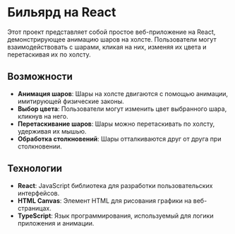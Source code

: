 # Бильярд на React

Этот проект представляет собой простое веб-приложение на React, демонстрирующее анимацию шаров на холсте. Пользователи могут взаимодействовать с шарами, кликая на них, изменяя их цвета и перетаскивая их по холсту.

## Возможности

- **Анимация шаров**: Шары на холсте двигаются с помощью анимации, имитирующей физические законы.
- **Выбор цвета**: Пользователи могут изменить цвет выбранного шара, кликнув на него.
- **Перетаскивание шаров**: Шары можно перетаскивать по холсту, удерживая их мышью.
- **Обработка столкновений**: Шары отталкиваются друг от друга при столкновении.

## Технологии

- **React**: JavaScript библиотека для разработки пользовательских интерфейсов.
- **HTML Canvas**: Элемент HTML для рисования графики на веб-страницах.
- **TypeScript**: Язык программирования, используемый для логики приложения и анимации.
